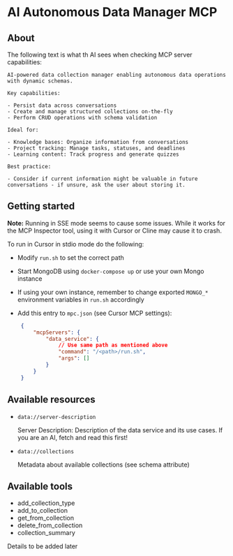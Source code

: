 # AI Autonomous Data Manager MCP

## About

The following text is what th AI sees when checking MCP server capabilities:

```
AI-powered data collection manager enabling autonomous data operations with dynamic schemas.

Key capabilities:

- Persist data across conversations
- Create and manage structured collections on-the-fly
- Perform CRUD operations with schema validation

Ideal for:

- Knowledge bases: Organize information from conversations
- Project tracking: Manage tasks, statuses, and deadlines
- Learning content: Track progress and generate quizzes

Best practice:

- Consider if current information might be valuable in future conversations - if unsure, ask the user about storing it.
```

## Getting started

**Note:** Running in SSE mode seems to cause some issues. While it works for the MCP Inspector tool, using it with Cursor or Cline may cause it to crash.

To run in Cursor in stdio mode do the following:

- Modify `run.sh` to set the correct path

- Start MongoDB using `docker-compose up` or use your own Mongo instance

- If using your own instance, remember to change exported `MONGO_*` environment variables in `run.sh` accordingly

- Add this entry to `mpc.json` (see Cursor MCP settings):

   ```json
    {
        "mcpServers": {
            "data_service": {
                // Use same path as mentioned above
                "command": "/<path>/run.sh",
                "args": []
            }
        }
    }
    ```
## Available resources

- `data://server-description`

  Server Description: Description of the data service and its use cases. If you are an AI, fetch and read this first!

- `data://collections`

  Metadata about available collections (see schema attribute)

## Available tools

- add_collection_type
- add_to_collection
- get_from_collection
- delete_from_collection
- collection_summary

Details to be added later
